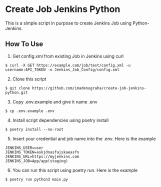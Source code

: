 # Create Job Jenkins Python

This is a simple script in purpose to create Jenkins Job using Python-Jenkins.

## How To Use
1. Get config.xml from existing Job in Jenkins using curl
```shell
$ curl -X GET https://example.com/job/test/config.xml -u username:API_TOKEN -o Jenkins_Job_Config/config.xml
```

2. Clone this script
```shell
$ git clone https://github.com/imadenugraha/create-job-jenkins-python.git
```

3. Copy .env.example and give it name .env
```shell
$ cp .env.example .env
```

4. Install script dependencies using poetry install
```shell
$ poetry install --no-root
```

5. Insert your credential and job name into the .env. Here is the example
```text
JENKINS_USER=user
JENKINS_TOKEN=askjdnasfajskaeasfn
JENKINS_URL=https://myjenkins.com
JENKINS_JOB=App/app(staging)
```

6. You can run this script using poetry run. Here is the example
```shell
$ poetry run python3 main.py
```
